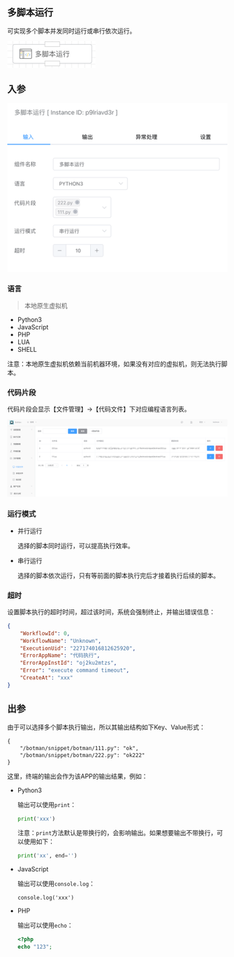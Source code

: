 ## 多脚本运行

可实现多个脚本并发同时运行或串行依次运行。

<img src="./img/multi-script-menu.png" alt="image-20240918212330692" style="zoom:50%;" />

## 入参

<img src="./img/multi-script.png" alt="image-20240918212612002" style="zoom:50%;" />

### 语言

> 本地原生虚拟机

- Python3
- JavaScript
- PHP
- LUA
- SHELL

注意：本地原生虚拟机依赖当前机器环境，如果没有对应的虚拟机，则无法执行脚本。



### 代码片段

代码片段会显示【文件管理】->【代码文件】下对应编程语言列表。

<img src="./img/code-snippet.png" alt="image-20240918205817364" style="zoom:67%;" />



### 运行模式

- 并行运行

  选择的脚本同时运行，可以提高执行效率。

- 串行运行

  选择的脚本依次运行，只有等前面的脚本执行完后才接着执行后续的脚本。



### 超时

设置脚本执行的超时时间，超过该时间，系统会强制终止，并输出错误信息：

```json
{
    "WorkflowId": 0,
    "WorkflowName": "Unknown",
    "ExecutionUid": "227174016812625920",
    "ErrorAppName": "代码执行",
    "ErrorAppInstId": "oj2ku2mtzs",
    "Error": "execute command timeout",
    "CreateAt": "xxx"
}
```



## 出参

由于可以选择多个脚本执行输出，所以其输出结构如下Key、Value形式：

```
{
    "/botman/snippet/botman/111.py": "ok",
    "/botman/snippet/botman/222.py": "ok222"
}
```



这里，终端的输出会作为该APP的输出结果，例如：

- Python3

  输出可以使用`print`：

  ```python
  print('xxx')
  ```

  注意：`print`方法默认是带换行的，会影响输出。如果想要输出不带换行，可以使用如下：

  ```python
  print('xx', end='')
  ```

- JavaScript

  输出可以使用`console.log`：

  ```
  console.log('xxx')
  ```

- PHP

  输出可以使用`echo`：

  ```php
  <?php
  echo "123";
  ```

